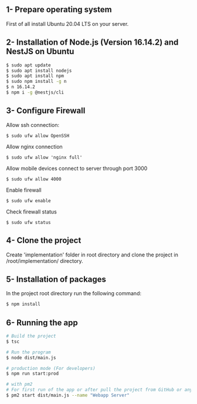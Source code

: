 ## 1- Prepare operating system
First of all install Ubuntu 20.04 LTS on your server. 

## 2- Installation of Node.js (Version 16.14.2) and NestJS on Ubuntu

```bash
$ sudo apt update
$ sudo apt install nodejs
$ sudo apt install npm
$ sudo npm install -g n        
$ n 16.14.2
$ npm i -g @nestjs/cli 
```

## 3- Configure Firewall 
Allow ssh connection:
```run
$ sudo ufw allow OpenSSH
```
Allow nginx connection
```run
$ sudo ufw allow 'nginx full'
```
Allow mobile devices connect to server through port 3000 
```run
$ sudo ufw allow 4000
```
Enable firewall 
```run
$ sudo ufw enable
```
Check firewall status
```run
$ sudo ufw status
```
## 4- Clone the project
Create 'implementation' folder in root directory and clone
the project in /root/implementation/ directory.


## 5- Installation of packages
In the project root directory run the following command:

```bash
$ npm install
```

## 6- Running the app

```bash
# Build the project
$ tsc

# Run the program
$ node dist/main.js

# production mode (For developers)
$ npm run start:prod

# with pm2 
# For first run of the app or after pull the project from GitHub or any change in project's code, before run following command you must run the app with "tsc" once.
$ pm2 start dist/main.js --name "Webapp Server"
```